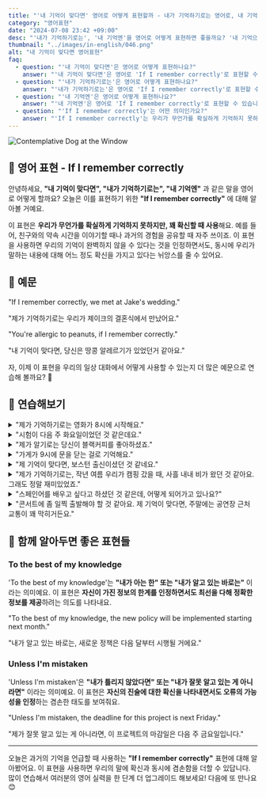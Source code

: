 ```yaml
---
title: "'내 기억이 맞다면' 영어로 어떻게 표현할까 - 내가 기억하기로는 영어로, 내 기억엔 영어로"
category: "영어표현"
date: "2024-07-08 23:42 +09:00"
desc: "'내가 기억하기로는', '내 기억엔'을 영어로 어떻게 표현하면 좋을까요? '내 기억으로는 그 회의가 오후 3시에 시작해요.', '제가 기억하기로는 그녀는 그 일을 아주 잘 해냈어요.' 등을 영어로 표현하는 법을 배워봅시다."
thumbnail: "../images/in-english/046.png"
alt: "내 기억이 맞다면 영어표현"
faq:
  - question: "'내 기억이 맞다면'은 영어로 어떻게 표현하나요?"
    answer: "'내 기억이 맞다면'은 영어로 'If I remember correctly'로 표현할 수 있습니다. 예를 들어, '내 기억이 맞다면, 당신은 땅콩 알레르기가 있었던 것 같아요'는 'You're allergic to peanuts, if I remember correctly'라고 말할 수 있습니다."
  - question: "'내가 기억하기로는'은 영어로 어떻게 표현하나요?"
    answer: "'내가 기억하기로는'은 영어로 'If I remember correctly'로 표현할 수 있습니다. 예를 들어, '내가 기억하기로는 우리가 제이크의 결혼식에서 만났어요'는 'If I remember correctly, we met at Jake's wedding'이라고 말할 수 있습니다."
  - question: "'내 기억엔'은 영어로 어떻게 표현하나요?"
    answer: "'내 기억엔'은 영어로 'If I remember correctly'로 표현할 수 있습니다. 예를 들어, '내 기억엔 그 회의가 3시에 시작해요'는 'If I remember correctly, the meeting starts at 3 PM'이라고 말할 수 있습니다."
  - question: "'If I remember correctly'는 어떤 의미인가요?"
    answer: "'If I remember correctly'는 우리가 무언가를 확실하게 기억하지 못하지만, 꽤 확신할 때 사용하는 표현입니다. 이는 우리의 기억이 완벽하지 않을 수 있음을 인정하면서도 어느 정도 확신을 가지고 있다는 뉘앙스를 줍니다. 예를 들어, 'If I remember correctly, the restaurant is on 5th Avenue'는 '내 기억이 맞다면, 그 레스토랑은 5번가에 있어요'라는 뜻입니다."
---
```


![Contemplative Dog at the Window](../images/in-english/046-1.avif)

## 🌟 영어 표현 - If I remember correctly

안녕하세요, **"내 기억이 맞다면", "내가 기억하기로는", "내 기억엔"** 과 같은 말을 영어로 어떻게 할까요? 오늘은 이를 표현하기 위한 **"If I remember correctly"** 에 대해 알아볼 거예요.

이 표현은 **우리가 무언가를 확실하게 기억하지 못하지만, 꽤 확신할 때 사용**해요. 예를 들어, 친구와의 약속 시간을 이야기할 때나 과거의 경험을 공유할 때 자주 쓰이죠. 이 표현을 사용하면 우리의 기억이 완벽하지 않을 수 있다는 것을 인정하면서도, 동시에 우리가 말하는 내용에 대해 어느 정도 확신을 가지고 있다는 뉘앙스를 줄 수 있어요.

<script async src="https://pagead2.googlesyndication.com/pagead/js/adsbygoogle.js?client=ca-pub-1465612013356152"
     crossorigin="anonymous"></script>
<!-- engple-horizontal-ad -->

<ins class="adsbygoogle"
     style="display:block"
     data-ad-client="ca-pub-1465612013356152"
     data-ad-slot="2106896038"
     data-ad-format="auto"
     data-full-width-responsive="true"></ins>

<script>
     (adsbygoogle = window.adsbygoogle || []).push({});
</script>

## 📖 예문

"If I remember correctly, we met at Jake's wedding."

"제가 기억하기로는 우리가 제이크의 결혼식에서 만났어요."

"You're allergic to peanuts, if I remember correctly."

"내 기억이 맞다면, 당신은 땅콩 알레르기가 있었던거 같아요."

자, 이제 이 표현을 우리의 일상 대화에서 어떻게 사용할 수 있는지 더 많은 예문으로 연습해 볼까요? 🌟

## 💬 연습해보기

<details>
<summary>"제가 기억하기로는 영화가 8시에 시작해요."</summary>
<span>"If I remember correctly, the movie starts at 8 PM."</span>
</details>

<details>
<summary>"시험이 다음 주 화요일이었던 것 같은데요."</summary>
<span>"The exam is next Tuesday, if I remember correctly."</span>
</details>

<details>
<summary>"제가 알기로는 당신이 블랙커피를 좋아하셨죠."</summary>
<span>"If I remember correctly, you <a href="/blog/in-english/191.prefer/">prefer</a> your coffee black."</span>
</details>

<details>
<summary>"가게가 9시에 문을 닫는 걸로 기억해요."</summary>
<span>"The store closes at 9, if I remember correctly."</span>
</details>

<details>
<summary>"제 기억이 맞다면, 보스턴 출신이셨던 것 같네요."</summary>
<span>"If I remember correctly, you're originally from Boston."</span>
</details>

<details>
<summary>"제가 기억하기로는, 작년 여름 우리가 캠핑 갔을 때, 사흘 내내 비가 왔던 것 같아요. 그래도 정말 재미있었죠."</summary>
<span>"If I remember correctly, when we went camping last summer, it rained for three days straight, but we still <a href="/blog/vocab-1/002.have-a-blast/">had a blast.</a>"</span>
</details>

<details>
<summary>"스페인어를 배우고 싶다고 하셨던 것 같은데, 어떻게 되어가고 있나요?"</summary>
<span>"You mentioned wanting to learn Spanish, if I remember correctly. How's that going for you?"</span>
</details>

<details>
<summary>"콘서트에 좀 일찍 출발해야 할 것 같아요. 제 기억이 맞다면, 주말에는 공연장 근처 교통이 꽤 막히거든요."</summary>
<span>"We should probably leave a bit earlier for the concert; if I remember correctly, traffic gets pretty bad around the venue on weekends."</span>
</details>

## 🤝 함께 알아두면 좋은 표현들

### To the best of my knowledge

'To the best of my knowledge'는 **"내가 아는 한" 또는 "내가 알고 있는 바로는"** 이라는 의미예요. 이 표현은 **자신이 가진 정보의 한계를 인정하면서도 최선을 다해 정확한 정보를 제공**하려는 의도를 나타내요.

"To the best of my knowledge, the new policy will be implemented starting next month."

"내가 알고 있는 바로는, 새로운 정책은 다음 달부터 시행될 거에요."

### Unless I'm mistaken

'Unless I'm mistaken'은 **"내가 틀리지 않았다면" 또는 "내가 잘못 알고 있는 게 아니라면"** 이라는 의미예요. 이 표현은 **자신의 진술에 대한 확신을 나타내면서도 오류의 가능성을 인정**하는 겸손한 태도를 보여줘요.

"Unless I'm mistaken, the deadline for this project is next Friday."

"제가 잘못 알고 있는 게 아니라면, 이 프로젝트의 마감일은 다음 주 금요일입니다."

---

오늘은 과거의 기억을 언급할 때 사용하는 **"If I remember correctly"** 표현에 대해 알아봤어요. 이 표현을 사용하면 우리의 말에 확신과 동시에 겸손함을 더할 수 있답니다. 많이 연습해서 여러분의 영어 실력을 한 단계 더 업그레이드 해보세요! 다음에 또 만나요 😊
